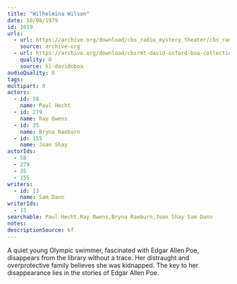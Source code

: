 ```yaml
---
title: "Wilhelmina Wilson"
date: 10/08/1979
id: 1019
urls: 
  - url: https://archive.org/download/cbs_radio_mystery_theater/cbs_radio_mystery_theater-1001-1050.zip/cbs_radio_mystery_theater-1001-1050%2Fcbsrmt_1019_wilhelmina_wilson.mp3
    source: archive-org
  - url: https://archive.org/download/cbsrmt-david-oxford-boa-collection/CBSRMT-791008-1019-Wilhemina-Wilson-(128-44)_KQV-{BoA}.mp3
    quality: 0
    source: kl-davidoboa
audioQuality: 0
tags: 
multipart: 0
actors:  
  - id: 58
    name: Paul Hecht  
  - id: 279
    name: Ray Owens  
  - id: 35
    name: Bryna Raeburn  
  - id: 155
    name: Joan Shay
actorIds:  
  - 58  
  - 279  
  - 35  
  - 155
writers:  
  - id: 13
    name: Sam Dann
writerIds:  
  - 13
searchable: Paul Hecht,Ray Owens,Bryna Raeburn,Joan Shay Sam Dann
notes: 
descriptionSource: kf
---
```

A quiet young Olympic swimmer, fascinated with Edgar Allen Poe, disappears from the library without a trace. Her distraught and overprotective family believes she was kidnapped. The key to her disappearance lies in the stories of Edgar Allen Poe.